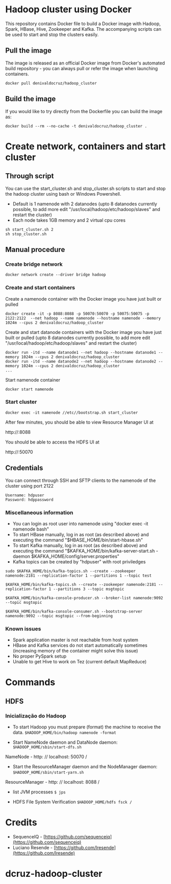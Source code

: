 Hadoop cluster using Docker
==========
This repository contains Docker file to build a Docker image with Hadoop, Spark, HBase, Hive, Zookeeper and Kafka. The accompanying scripts can be used to start and stop the clusters easily.

## Pull the image

The image is released as an official Docker image from Docker's automated build repository - you can always pull or refer the image when launching containers.
```
docker pull denivaldocruz/hadoop_cluster
```

## Build the image

If you would like to try directly from the Dockerfile you can build the image as:
```
docker build --rm --no-cache -t denivaldocruz/hadoop_cluster .
```

# Create network, containers and start cluster

## Through script
You can use the start_cluster.sh and stop_cluster.sh scripts to start and stop the hadoop cluster using bash or Windows Powershell.
* Default is 1 namenode with 2 datanodes (upto 8 datanodes currently possible, to add more edit "/usr/local/hadoop/etc/hadoop/slaves" and restart the cluster)
* Each node takes 1GB memory and 2 virtual cpu cores
```
sh start_cluster.sh 2
sh stop_cluster.sh
```
## Manual procedure
### Create bridge network
```
docker network create --driver bridge hadoop
```
### Create and start containers
Create a namenode container with the Docker image you have just built or pulled
```
docker create -it -p 8088:8088 -p 50070:50070 -p 50075:50075 -p 2122:2122  --net hadoop --name namenode --hostname namenode --memory 1024m --cpus 2 denivaldocruz/hadoop_cluster
```
Create and start datanode containers with the Docker image you have just built or pulled (upto 8 datanodes currently possible, to add more edit "/usr/local/hadoop/etc/hadoop/slaves" and restart the cluster)
```
docker run -itd --name datanode1 --net hadoop --hostname datanode1 --memory 1024m --cpus 2 denivaldocruz/hadoop_cluster
docker run -itd --name datanode2 --net hadoop --hostname datanode2 --memory 1024m --cpus 2 denivaldocruz/hadoop_cluster
...
```
Start namenode container
```
docker start namenode
```
### Start cluster
```
docker exec -it namenode //etc//bootstrap.sh start_cluster
```

After few minutes, you should be able to view Resource Manager UI at

http://<host>:8088

You should be able to access the HDFS UI at

http://<host>:50070

## Credentials
You can connect through SSH and SFTP clients to the namenode of the cluster using port 2122
```
Username: hdpuser
Password: hdppassword
```

### Miscellaneous information
* You can login as root user into namenode using "docker exec -it namenode bash"
* To start HBase manually, log in as root (as described above) and executing the command "$HBASE_HOME/bin/start-hbase.sh"
* To start Kafka manually, log in as root (as described above) and executing the command "$KAFKA_HOME/bin/kafka-server-start.sh -daemon $KAFKA_HOME/config/server.properties"
* Kafka topics can be created by "hdpuser" with root priviledges
```
sudo $KAFKA_HOME/bin/kafka-topics.sh --create --zookeeper namenode:2181 --replication-factor 1 --partitions 1 --topic test

$KAFKA_HOME/bin/kafka-topics.sh --create --zookeeper namenode:2181 --replication-factor 1 --partitions 3 --topic msgtopic

$KAFKA_HOME/bin/kafka-console-producer.sh --broker-list namenode:9092 --topic msgtopic

$KAFKA_HOME/bin/kafka-console-consumer.sh --bootstrap-server namenode:9092 --topic msgtopic --from-beginning
```
### Known issues
* Spark application master is not reachable from host system
* HBase and Kafka services do not start automatically sometimes (increasing memory of the container might solve this issue)
* No proper PySpark setup
* Unable to get Hive to work on Tez (current default MapReduce)

# Commands
## HDFS
### Inicialização do Hadoop
* To start Hadoop you must prepare (format) the machine to receive the data. 
```$HADOOP_HOME/bin/hadoop namenode -format```

* Start NameNode daemon and DataNode daemon:
```$HADOOP_HOME/sbin/start-dfs.sh```

NameNode - http: // localhost: 50070 /

* Start the ResourceManager daemon and the NodeManager daemon:
```$HADOOP_HOME/sbin/start-yarn.sh```

ResourceManager - http: // localhost: 8088 /

* list JVM processes
```$ jps```

* HDFS File System Verification
```$HADOOP_HOME/hdfs fsck /```

# Credits
* SequenceIQ - [https://github.com/sequenceiq](https://github.com/sequenceiq)
* Luciano Resende - [https://github.com/lresende](https://github.com/lresende)
# dcruz-hadoop-cluster

